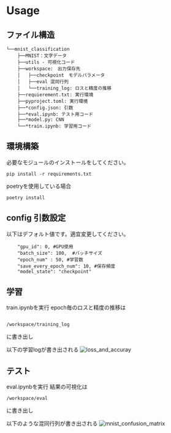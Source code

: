 # Usage
## ファイル構造
```
└──mnist_classification
    ├──MNIST：文字データ
    ├──utils - 可視化コード
    ├──workspace:　出力保存先
    │   ├──checkpoint　モデルパラメータ
    │   ├──eval 混同行列
    │   └──training_log: ロスと精度の推移
    ├──requierement.txt: 実行環境
    ├──pyproject.toml: 実行環境
    ├──*config.json: 引数
    ├──*eval.ipynb: テスト用コード
    ├──*model.py: CNN
    └──*train.ipynb: 学習用コード
```

## 環境構築
必要なモジュールのインストールをしてください。
```
pip install -r requirements.txt
```
poetryを使用している場合
```
poetry install
```

## config 引数設定
以下はデフォルト値です。適宜変更してください。
```
    "gpu_id": 0, #GPU使用
    "batch_size": 100,  #バッチサイズ
    "epoch_num" : 50, #学習数
    "save_every_epoch_num": 10, #保存頻度
    "model_state": "checkpoint" 
```

## 学習
train.ipynbを実行
epoch毎のロスと精度の推移は
```

/workspace/training_log
```
に書き出し

以下の学習logが書き出される
![loss_and_accuray](https://github.com/user-attachments/assets/051fd663-f039-4b86-9ab5-0ebb16ac3883)
## テスト
eval.ipynbを実行
結果の可視化は
```
/workspace/eval
```
に書き出し

以下のような混同行列が書き出される
![mnist_confusion_matrix](https://github.com/user-attachments/assets/fe0b14f0-c870-4ed3-b4e0-9d8bc822fe4d)


